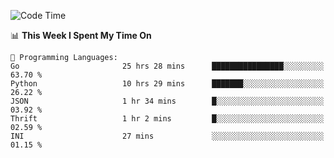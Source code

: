 <!--START_SECTION:waka-->
![Code Time](http://img.shields.io/badge/Code%20Time-810%20hrs%209%20mins-blue)

📊 **This Week I Spent My Time On** 

```text
💬 Programming Languages: 
Go                       25 hrs 28 mins      ████████████████░░░░░░░░░   63.70 % 
Python                   10 hrs 29 mins      ███████░░░░░░░░░░░░░░░░░░   26.22 % 
JSON                     1 hr 34 mins        █░░░░░░░░░░░░░░░░░░░░░░░░   03.92 % 
Thrift                   1 hr 2 mins         █░░░░░░░░░░░░░░░░░░░░░░░░   02.59 % 
INI                      27 mins             ░░░░░░░░░░░░░░░░░░░░░░░░░   01.15 % 
```


<!--END_SECTION:waka-->
